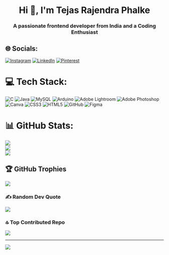 <h1 align="center">Hi 👋, I'm Tejas Rajendra Phalke</h1>
<h3 align="center">A passionate frontend developer from India and a Coding Enthusiast</h3>


## 🌐 Socials:
[![Instagram](https://img.shields.io/badge/Instagram-%23E4405F.svg?logo=Instagram&logoColor=white)](https://instagram.com/https://www.instagram.com/tejasphalke228/) [![LinkedIn](https://img.shields.io/badge/LinkedIn-%230077B5.svg?logo=linkedin&logoColor=white)](https://linkedin.com/in/tejas-phalke-05b402304) [![Pinterest](https://img.shields.io/badge/Pinterest-%23E60023.svg?logo=Pinterest&logoColor=white)](https://pinterest.com/tejasphalke228) 

# 💻 Tech Stack:
![C](https://img.shields.io/badge/c-%2300599C.svg?style=for-the-badge&logo=c&logoColor=white) ![Java](https://img.shields.io/badge/java-%23ED8B00.svg?style=for-the-badge&logo=openjdk&logoColor=white) ![MySQL](https://img.shields.io/badge/mysql-4479A1.svg?style=for-the-badge&logo=mysql&logoColor=white) ![Arduino](https://img.shields.io/badge/-Arduino-00979D?style=for-the-badge&logo=Arduino&logoColor=white) ![Adobe Lightroom](https://img.shields.io/badge/Adobe%20Lightroom-31A8FF.svg?style=for-the-badge&logo=Adobe%20Lightroom&logoColor=white) ![Adobe Photoshop](https://img.shields.io/badge/adobe%20photoshop-%2331A8FF.svg?style=for-the-badge&logo=adobe%20photoshop&logoColor=white) ![Canva](https://img.shields.io/badge/Canva-%2300C4CC.svg?style=for-the-badge&logo=Canva&logoColor=white) ![CSS3](https://img.shields.io/badge/css3-%231572B6.svg?style=for-the-badge&logo=css3&logoColor=white) ![HTML5](https://img.shields.io/badge/html5-%23E34F26.svg?style=for-the-badge&logo=html5&logoColor=white) ![GitHub](https://img.shields.io/badge/github-%23121011.svg?style=for-the-badge&logo=github&logoColor=white) ![Figma](https://img.shields.io/badge/figma-%23F24E1E.svg?style=for-the-badge&logo=figma&logoColor=white)
# 📊 GitHub Stats:
![](https://github-readme-stats.vercel.app/api?username=TejasPhalke228&theme=dark&hide_border=false&include_all_commits=false&count_private=false)<br/>
![](https://github-readme-streak-stats.herokuapp.com/?user=TejasPhalke228&theme=dark&hide_border=false)<br/>
![](https://github-readme-stats.vercel.app/api/top-langs/?username=TejasPhalke228&theme=dark&hide_border=false&include_all_commits=false&count_private=false&layout=compact)

## 🏆 GitHub Trophies
![](https://github-profile-trophy.vercel.app/?username=TejasPhalke228&theme=radical&no-frame=false&no-bg=true&margin-w=4)

### ✍️ Random Dev Quote
![](https://quotes-github-readme.vercel.app/api?type=horizontal&theme=radical)

### 🔝 Top Contributed Repo
![](https://github-contributor-stats.vercel.app/api?username=TejasPhalke228&limit=5&theme=dark&combine_all_yearly_contributions=true)

---
[![](https://visitcount.itsvg.in/api?id=TejasPhalke228&icon=0&color=0)](https://visitcount.itsvg.in)

<!-- Proudly created with GPRM ( https://gprm.itsvg.in ) -->
